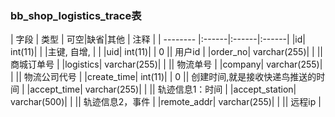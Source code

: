 ### bb_shop_logistics_trace表
  
| 字段        | 类型 | 可空|缺省|其他  | 注释 |
| -------- |:------|:------|:------|
|id| int(11)| |   |主键, 自增, |  |
|uid| int(11)| |  0 || 用户id |
|order_no| varchar(255)| |   || 商城订单号 |
|logistics| varchar(255)| |   || 物流单号 |
|company| varchar(255)| |   || 物流公司代号 |
|create_time| int(11)| |  0 || 创建时间,就是接收快递鸟推送的时间 |
|accept_time| varchar(255)| |   || 轨迹信息1：时间 |
|accept_station| varchar(500)| |   || 轨迹信息2，事件 |
|remote_addr| varchar(255)| |   || 远程ip |

